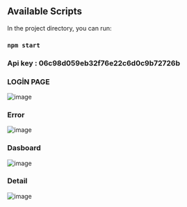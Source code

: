 ## Available Scripts

In the project directory, you can run:

### `npm start`
### Api key : 06c98d059eb32f76e22c6d0c9b72726b

### LOGİN PAGE
![image](https://user-images.githubusercontent.com/98692987/186891169-402b0d75-5510-4b54-8a3e-cb8cd109b3de.png)

### Error
![image](https://user-images.githubusercontent.com/98692987/186891232-e8672ef6-572d-4b89-bc4e-5038b3a3df48.png)

### Dasboard
![image](https://user-images.githubusercontent.com/98692987/186891294-6e1abac1-5701-4d26-8d24-d5fae70f1ba4.png)


### Detail
![image](https://user-images.githubusercontent.com/98692987/186891334-2b0fdb70-f1ce-4f70-9504-74dad2fa772e.png)
